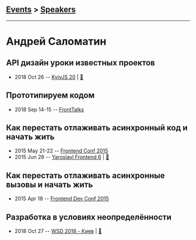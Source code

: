## [Events](../README.md) > [Speakers](../speakers.md)
---

# Андрей Саломатин

## API дизайн уроки известных проектов
- 2018 Oct 26 -- [KyivJS 20](https://www.youtube.com/watch?v=xrpZZBphcPA)  | [:notebook:](https://www.slideshare.net/flpvsk/api-kievjs)  
## Прототипируем кодом
- 2018 Sep 14-15 -- [FrontTalks](https://events.yandex.ru/lib/talks/6246/)    
## Как перестать отлаживать асинхронный код и начать жить
- 2015 May 21-22 -- [Frontend Conf 2015](https://www.youtube.com/watch?v=zwJF9qV4HrA)    
- 2015 Jun 26 -- [Yaroslavl Frontend 6](https://youtu.be/zibh84Eqitg)  | [:notebook:](https://www.slideshare.net/moscowjs/ss-47134995)  
## Как перестать отлаживать асинхронные вызовы и начать жить
- 2015 Apr 18 -- [Frontend Dev Conf 2015](https://www.youtube.com/watch?v=OGSppLmGchY)    
## Разработка в условиях неопределённости
- 2018 Oct 27 -- [WSD 2018 - Киев](https://www.youtube.com/watch?v=UEDBNwZqs4Y)  | [:notebook:](https://wsd.events/2018/10/27/pres/uncertainty.pdf)  
